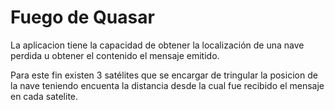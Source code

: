 # Fuego de Quasar

La aplicacion tiene la capacidad de obtener la localización de una nave perdida u obtener el contenido el mensaje emitido.

Para este fin existen 3 satélites que se encargar de tringular la posicion de la nave teniendo encuenta la distancia desde la cual fue recibido el mensaje en cada satelite.

 

